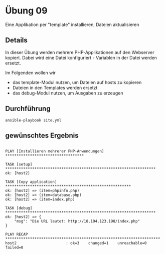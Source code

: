 # Übung 09

Eine Applikation per "template" installieren, Dateien aktualisieren

## Details

In dieser Übung werden mehrere PHP-Applikationen auf den Webserver kopiert. Dabei wird eine Datei konfiguriert - Variablen in der Datei werden ersetzt.

Im Folgenden wollen wir

* das template-Modul nutzen, um Dateien auf hosts zu kopieren
* Dateien in den Templates werden ersetzt
* das debug-Modul nutzen, um Ausgaben zu erzeugen

## Durchführung

```
ansible-playbook site.yml
```

## gewünschtes Ergebnis

```

PLAY [Installieren mehrerer PHP-Anwendungen] ***********************************

TASK [setup] *******************************************************************
ok: [host2]

TASK [Copy application] ********************************************************
ok: [host2] => (item=phpinfo.php)
ok: [host2] => (item=database.php)
ok: [host2] => (item=index.php)

TASK [debug] *******************************************************************
ok: [host2] => {
    "msg": "Die URL lautet: http://18.194.123.198/index.php"
}

PLAY RECAP *********************************************************************
host2                      : ok=3    changed=1    unreachable=0    failed=0   

```
